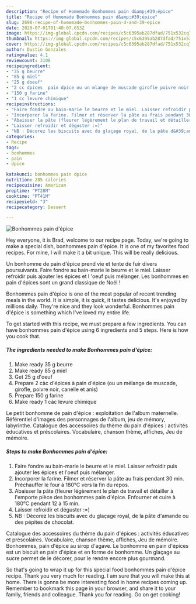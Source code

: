 ```yaml
---
description: "Recipe of Homemade Bonhommes pain d&amp;#39;épice"
title: "Recipe of Homemade Bonhommes pain d&amp;#39;épice"
slug: 2698-recipe-of-homemade-bonhommes-pain-d-and-39-epice
date: 2020-07-01T01:40:07.653Z
image: https://img-global.cpcdn.com/recipes/c5c6395ab287dfad/751x532cq70/bonhommes-pain-depice-photo-principale-de-la-recette.jpg
thumbnail: https://img-global.cpcdn.com/recipes/c5c6395ab287dfad/751x532cq70/bonhommes-pain-depice-photo-principale-de-la-recette.jpg
cover: https://img-global.cpcdn.com/recipes/c5c6395ab287dfad/751x532cq70/bonhommes-pain-depice-photo-principale-de-la-recette.jpg
author: Dustin Gonzales
ratingvalue: 4.1
reviewcount: 3108
recipeingredient:
- "35 g beurre"
- "85 g miel"
- "25 g doeuf"
- "2 cc dpices  pain dpice ou un mlange de muscade girofle poivre noir canelle et anis"
- "150 g farine"
- "1 cc levure chimique"
recipeinstructions:
- "Faire fondre au bain-marie le beurre et le miel. Laisser refroidir puis ajouter les épices et l&#39;oeuf puis mélanger."
- "Incorporer la farine. Filmer et réserver la pâte au frais pendant 30 min. Préchauffer le four à 180°C vers la fin du repos."
- "Abaisser la pâte (fleurer légèrement le plan de travail et détailler à l&#39;emporte pièce des bonhommes pain d&#39;épice. Enfourner et cuire à 180°C pendant 12 à 15 min."
- "Laisser refroidir et déguster :=)"
- "NB : Décorez les biscuits avec du glaçage royal, de la pâte d&#39;amande ou des pépites de chocolat."
categories:
- Recipe
tags:
- bonhommes
- pain
- dpice

katakunci: bonhommes pain dpice 
nutrition: 285 calories
recipecuisine: American
preptime: "PT28M"
cooktime: "PT41M"
recipeyield: "3"
recipecategory: Dessert

---
```



![Bonhommes pain d&#39;épice](https://img-global.cpcdn.com/recipes/c5c6395ab287dfad/751x532cq70/bonhommes-pain-depice-photo-principale-de-la-recette.jpg)

Hey everyone, it is Brad, welcome to our recipe page. Today, we're going to make a special dish, bonhommes pain d&#39;épice. It is one of my favorites food recipes. For mine, I will make it a bit unique. This will be really delicious.

Un bonhomme de pain d&#39;épice prend vie et tente de fuir divers poursuivants. Faire fondre au bain-marie le beurre et le miel. Laisser refroidir puis ajouter les épices et l &#39;oeuf puis mélanger. Les bonhommes en pain d&#39;épices sont un grand classique de Noël !

Bonhommes pain d&#39;épice is one of the most popular of recent trending meals in the world. It is simple, it is quick, it tastes delicious. It's enjoyed by millions daily. They're nice and they look wonderful. Bonhommes pain d&#39;épice is something which I've loved my entire life.


To get started with this recipe, we must prepare a few ingredients. You can have bonhommes pain d&#39;épice using 6 ingredients and 5 steps. Here is how you cook that.

<!--inarticleads1-->

##### The ingredients needed to make Bonhommes pain d&#39;épice:

1. Make ready 35 g beurre
1. Make ready 85 g miel
1. Get 25 g d&#39;oeuf
1. Prepare 2 càc d&#39;épices à pain d&#39;épice (ou un mélange de muscade, girofle, poivre noir, canelle et anis)
1. Prepare 150 g farine
1. Make ready 1 càc levure chimique


Le petit bonhomme de pain d&#39;épice : exploitation de l&#39;album maternelle. Référentiel d&#39;images des personnages de l&#39;album, jeu de mémory, labyrinthe. Catalogue des accessoires du thème du pain d&#39;épices : activités éducatives et préscolaires. Vocabulaire, chanson thème, affiches, Jeu de mémoire. 

<!--inarticleads2-->

##### Steps to make Bonhommes pain d&#39;épice:

1. Faire fondre au bain-marie le beurre et le miel. Laisser refroidir puis ajouter les épices et l&#39;oeuf puis mélanger.
1. Incorporer la farine. Filmer et réserver la pâte au frais pendant 30 min. Préchauffer le four à 180°C vers la fin du repos.
1. Abaisser la pâte (fleurer légèrement le plan de travail et détailler à l&#39;emporte pièce des bonhommes pain d&#39;épice. Enfourner et cuire à 180°C pendant 12 à 15 min.
1. Laisser refroidir et déguster :=)
1. NB : Décorez les biscuits avec du glaçage royal, de la pâte d&#39;amande ou des pépites de chocolat.


Catalogue des accessoires du thème du pain d&#39;épices : activités éducatives et préscolaires. Vocabulaire, chanson thème, affiches, Jeu de mémoire. Bonhommes, pain d&#39;épice au sirop d&#39;agave. Le bonhomme en pain d&#39;épices est un biscuit en pain d&#39;épice et en forme de bonhomme. Un glaçage au sucre permet de le décorer, pour le rendre encore plus gourmand. 

So that's going to wrap it up for this special food bonhommes pain d&#39;épice recipe. Thank you very much for reading. I am sure that you will make this at home. There is gonna be more interesting food in home recipes coming up. Remember to bookmark this page in your browser, and share it to your family, friends and colleague. Thank you for reading. Go on get cooking!
